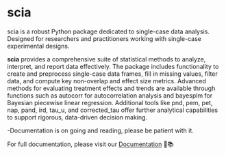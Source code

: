 # scia

scia is a robust Python package dedicated to single-case data analysis. Designed for researchers and practitioners working with single-case experimental designs.

**scia** provides a comprehensive suite of statistical methods to analyze, interpret, and report data effectively. The package includes functionality to create and preprocess single-case data frames, fill in missing values, filter data, and compute key non-overlap and effect size metrics. Advanced methods for evaluating treatment effects and trends are available through functions such as autocorr for autocorrelation analysis and bayesplm for Bayesian piecewise linear regression. Additional tools like pnd, pem, pet, nap, pand, ird, tau_u, and corrected_tau offer further analytical capabilities to support rigorous, data-driven decision making.

-Documentation is on going and reading, please be patient with it.

For full documentation, please visit our [Documentation](https://github.com/ahsankhodami/scia/documentation) 🚀📚
